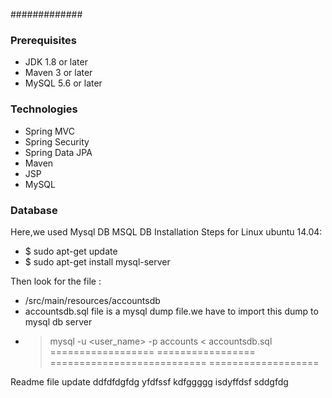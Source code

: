 #############
### Prerequisites
- JDK 1.8 or later
- Maven 3 or later
- MySQL 5.6 or later

### Technologies ###
- Spring MVC
- Spring Security
- Spring Data JPA
- Maven
- JSP
- MySQL
### Database ########
Here,we used Mysql DB 
MSQL DB Installation Steps for Linux ubuntu 14.04:
- $ sudo apt-get update
- $ sudo apt-get install mysql-server

Then look for the file :
- /src/main/resources/accountsdb
- accountsdb.sql file is a mysql dump file.we have to import this dump to mysql db server
- > mysql -u <user_name> -p accounts < accountsdb.sql
==================
=================
===========================
===================

Readme file update
ddfdfdgfdg
yfdfssf
kdfggggg
isdyffdsf
sddgfdg

